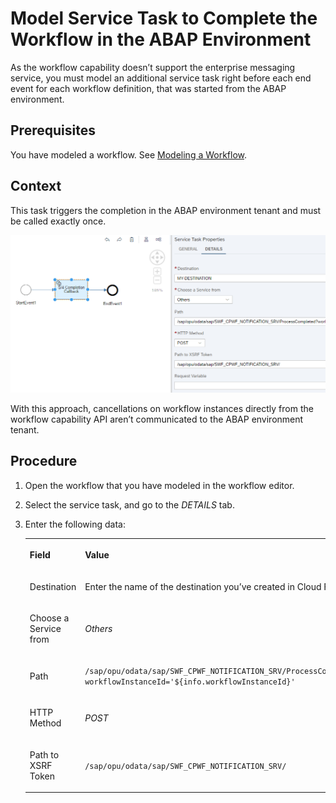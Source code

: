 <!-- loio35f7822b592842b89029869d6374bbed -->

# Model Service Task to Complete the Workflow in the ABAP Environment

As the workflow capability doesn’t support the enterprise messaging service, you must model an additional service task right before each end event for each workflow definition, that was started from the ABAP environment.



<a name="loio35f7822b592842b89029869d6374bbed__prereq_pwr_qfs_4qb"/>

## Prerequisites

You have modeled a workflow. See [Modeling a Workflow](https://help.sap.com/viewer/e157c391253b4ecd93647bf232d18a83/Cloud/en-US/2d65f7db785d4867a49fe8eec3b040be.html).



## Context

This task triggers the completion in the ABAP environment tenant and must be called exactly once.

![](images/End_Event_5c65757.png)

With this approach, cancellations on workflow instances directly from the workflow capability API aren’t communicated to the ABAP environment tenant.



## Procedure

1.  Open the workflow that you have modeled in the workflow editor.

2.  Select the service task, and go to the *DETAILS* tab.

3.  Enter the following data:


    <table>
    <tr>
    <th>

    Field


    
    </th>
    <th>

    Value


    
    </th>
    </tr>
    <tr>
    <td>

    Destination


    
    </td>
    <td>

    Enter the name of the destination you’ve created in Cloud Foundry.


    
    </td>
    </tr>
    <tr>
    <td>

    Choose a Service from


    
    </td>
    <td>

     *Others* 


    
    </td>
    </tr>
    <tr>
    <td>

    Path


    
    </td>
    <td>

     `/sap/opu/odata/sap/SWF_CPWF_NOTIFICATION_SRV/ProcessCompleted?workflowInstanceId='${info.workflowInstanceId}'` 


    
    </td>
    </tr>
    <tr>
    <td>

    HTTP Method


    
    </td>
    <td>

     *POST* 


    
    </td>
    </tr>
    <tr>
    <td>

    Path to XSRF Token


    
    </td>
    <td>

     `/sap/opu/odata/sap/SWF_CPWF_NOTIFICATION_SRV/` 


    
    </td>
    </tr>
    </table>
    

